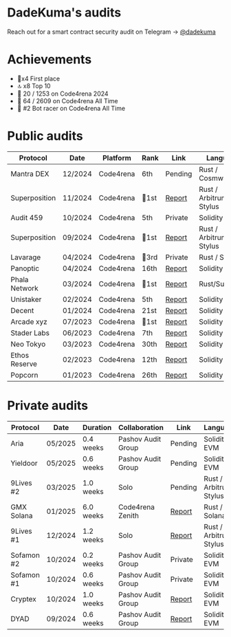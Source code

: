 # DadeKuma's audits

Reach out for a smart contract security audit on Telegram -> [@dadekuma](https://t.me/dadekuma)

# Achievements
- 🥇x4 First place
- 🔝 x8 Top 10
- 🎉 20 / 1253 on Code4rena 2024
- 🚀 64 / 2609 on Code4rena All Time
- 🤖 #2 Bot racer on Code4rena All Time

# Public audits
| Protocol        | Date    | Platform  | Rank       | Link | Language    |
|----------------|---------|-----------|------------|------|------------|
| Mantra DEX      | 12/2024 | Code4rena | 6th        | Pending | Rust / Cosmwasm |
| Superposition   | 11/2024 | Code4rena | 🥇1st      | [Report](https://code4rena.com/reports/2024-10-superposition) | Rust / Arbitrum Stylus |
| Audit 459       | 10/2024 | Code4rena | 5th        | Private | Solidity / EVM |
| Superposition   | 09/2024 | Code4rena | 🥇1st      | [Report](https://code4rena.com/reports/2024-08-superposition) | Rust / Arbitrum Stylus  |
| Lavarage        | 04/2024 | Code4rena | 🥉3rd      | Private | Rust / Solana |
| Panoptic        | 04/2024 | Code4rena | 16th       | [Report](https://code4rena.com/reports/2024-04-panoptic) | Solidity / EVM |
| Phala Network   | 03/2024 | Code4rena | 🥇1st      | [Report](https://code4rena.com/reports/2024-03-phala-network) | Rust/Substrate |
| Unistaker       | 02/2024 | Code4rena | 5th        | [Report](https://code4rena.com/audits/2024-02-unistaker-infrastructure) | Solidity / EVM |
| Decent          | 01/2024 | Code4rena | 21st       | [Report](https://code4rena.com/reports/2024-01-decent) | Solidity / EVM |
| Arcade xyz      | 07/2023 | Code4rena | 🥇1st      | [Report](https://code4rena.com/reports/2023-07-arcade) | Solidity / EVM |
| Stader Labs     | 06/2023 | Code4rena | 7th        | [Report](https://code4rena.com/reports/2023-06-stader) | Solidity / EVM |
| Neo Tokyo       | 03/2023 | Code4rena | 30th       | [Report](https://code4rena.com/reports/2023-03-neotokyo) | Solidity / EVM |
| Ethos Reserve   | 02/2023 | Code4rena | 12th       | [Report](https://code4rena.com/reports/2023-02-ethos) | Solidity / EVM |
| Popcorn         | 01/2023 | Code4rena | 26th       | [Report](https://code4rena.com/reports/2023-01-popcorn) | Solidity / EVM |

# Private audits
| Protocol   |  Date   | Duration  | Collaboration        | Link | Language    |
|------------|---------|-----------|----------------------|------|------------|
| Aria       | 05/2025 | 0.4 weeks | Pashov Audit Group   | Pending | Solidity / EVM |
| Yieldoor   | 05/2025 | 0.6 weeks | Pashov Audit Group   | Pending | Solidity / EVM |
| 9Lives #2  | 03/2025 | 1.0 weeks | Solo                 | Pending | Rust / Arbitrum Stylus |
| GMX Solana | 01/2025 | 6.0 weeks | Code4rena Zenith     | [Report](https://github.com/DadeKuma/audits/blob/main/audits/GMX-Sol-01-2025/GMX-Sol-01-2025.pdf) | Rust / Solana |
| 9Lives #1  | 12/2024 | 1.2 weeks | Solo                 | [Report](https://github.com/DadeKuma/audits/blob/main/audits/9Lives-12-2024/9Lives-12-2024.pdf) | Rust / Arbitrum Stylus |
| Sofamon #2 | 10/2024 | 0.2 weeks | Pashov Audit Group   | Private | Solidity / EVM |
| Sofamon #1 | 10/2024 | 0.6 weeks | Pashov Audit Group   | Private | Solidity / EVM |
| Cryptex    | 10/2024 | 1.0 weeks | Pashov Audit Group   | [Report](https://github.com/DadeKuma/audits/blob/main/audits/Cryptex-09-2024/Cryptex-09-2024.pdf) | Solidity / EVM |
| DYAD       | 09/2024 | 0.6 weeks | Pashov Audit Group   | [Report](https://github.com/DadeKuma/audits/blob/main/audits/DYAD-09-2024/DYAD-09-2024.pdf) | Solidity / EVM |
